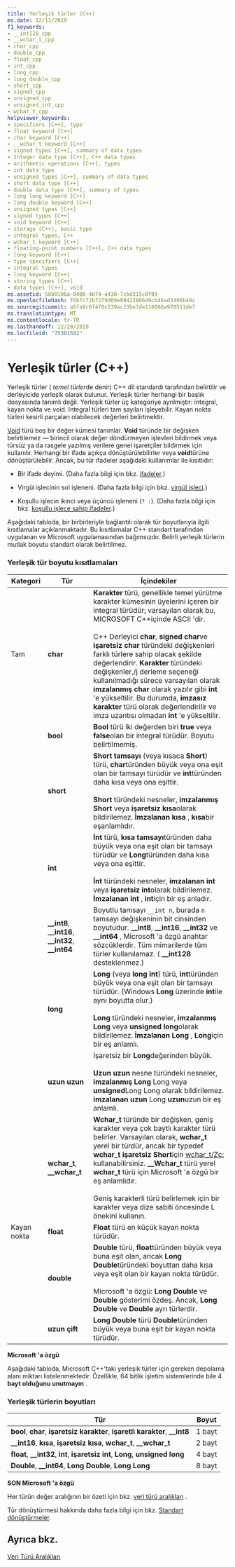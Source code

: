 ```yaml
---
title: Yerleşik türler (C++)
ms.date: 12/11/2019
f1_keywords:
- __int128_cpp
- __wchar_t_cpp
- char_cpp
- double_cpp
- float_cpp
- int_cpp
- long_cpp
- long_double_cpp
- short_cpp
- signed_cpp
- unsigned_cpp
- unsigned_int_cpp
- wchar_t_cpp
helpviewer_keywords:
- specifiers [C++], type
- float keyword [C++]
- char keyword [C++]
- __wchar_t keyword [C++]
- signed types [C++], summary of data types
- Integer data type [C++], C++ data types
- arithmetic operations [C++], types
- int data type
- unsigned types [C++], summary of data types
- short data type [C++]
- double data type [C++], summary of types
- long long keyword [C++]
- long double keyword [C++]
- unsigned types [C++]
- signed types [C++]
- void keyword [C++]
- storage [C++], basic type
- integral types, C++
- wchar_t keyword [C++]
- floating-point numbers [C++], C++ data types
- long keyword [C++]
- type specifiers [C++]
- integral types
- long keyword [C++]
- storing types [C++]
- data types [C++], void
ms.assetid: 58b0106a-0406-4b74-a430-7cbd315c0f89
ms.openlocfilehash: f6bfc72bf279d09e89423866d9cb46ad3496b49c
ms.sourcegitcommit: a5fa9c6f4f0c239ac23be7de116066a978511de7
ms.translationtype: MT
ms.contentlocale: tr-TR
ms.lasthandoff: 12/20/2019
ms.locfileid: "75301502"
---
```

# <a name="built-in-types-c"></a>Yerleşik türler (C++)

Yerleşik türler ( *temel türler*de denir) C++ dil standardı tarafından belirtilir ve derleyicide yerleşik olarak bulunur. Yerleşik türler herhangi bir başlık dosyasında tanımlı değil. Yerleşik türler üç kategoriye ayrılmıştır: integral, kayan nokta ve void. Integral türleri tam sayıları işleyebilir. Kayan nokta türleri kesirli parçaları olabilecek değerleri belirtmektir.

[Void](void-cpp.md) türü boş bir değer kümesi tanımlar. **Void** türünde bir değişken belirtilemez — birincil olarak değer döndürmeyen işlevleri bildirmek veya türsüz ya da rasgele yazılmış verilere genel işaretçiler bildirmek için kullanılır. Herhangi bir ifade açıkça dönüştürülebilirler veya **void**türüne dönüştürülebilir. Ancak, bu tür ifadeler aşağıdaki kullanımlar ile kısıtlıdır:

- Bir ifade deyimi. (Daha fazla bilgi için bkz. [ifadeler](expressions-cpp.md).)

- Virgül işlecinin sol işleneni. (Daha fazla bilgi için bkz. [virgül işleci](comma-operator.md).)

- Koşullu işlecin ikinci veya üçüncü işleneni (`? :`). (Daha fazla bilgi için bkz. [koşullu işlece sahip ifadeler](conditional-operator-q.md).)

Aşağıdaki tabloda, bir birbirleriyle bağlantılı olarak tür boyutlarıyla ilgili kısıtlamalar açıklanmaktadır. Bu kısıtlamalar C++ standart tarafından uygulanan ve Microsoft uygulamasından bağımsızdır. Belirli yerleşik türlerin mutlak boyutu standart olarak belirtilmez.

### <a name="built-in-type-size-restrictions"></a>Yerleşik tür boyutu kısıtlamaları

|Kategori|Tür|İçindekiler|
|--------------|----------|--------------|
|Tam|**char**|**Karakter** türü, genellikle temel yürütme karakter kümesinin üyelerini içeren bir integral türüdür; varsayılan olarak bu, MICROSOFT C++içinde ASCII 'dir.<br /><br /> C++ Derleyici **char**, **signed char**ve **işaretsiz char** türündeki değişkenleri farklı türlere sahip olacak şekilde değerlendirir. **Karakter** türündeki değişkenler,/j derleme seçeneği kullanılmadığı sürece varsayılan olarak **imzalanmış char** olarak yazılır gibi **int** 'e yükseltilir. Bu durumda, **imzasız karakter** türü olarak değerlendirilir ve imza uzantısı olmadan **int** 'e yükseltilir.|
||**bool**|**Bool** türü iki değerden biri **true** veya **false**olan bir integral türüdür. Boyutu belirtilmemiş.|
||**short**|**Short tamsayı** (veya kısaca **Short**) türü, **char**türünden büyük veya ona eşit olan bir tamsayı türüdür ve **int**türünden daha kısa veya ona eşittir.<br /><br /> **Short** türündeki nesneler, **imzalanmış Short** veya **işaretsiz kısa**olarak bildirilemez. **İmzalanan kısa** , **kısa**bir eşanlamlıdır.|
||**int**|**İnt** türü, **kısa tamsayı**türünden daha büyük veya ona eşit olan bir tamsayı türüdür ve **Long**türünden daha kısa veya ona eşittir.<br /><br /> **İnt** türündeki nesneler, **imzalanan int** veya **işaretsiz int**olarak bildirilemez. **İmzalanan int** , **int**için bir eş anladır.|
||**__int8**, **__int16**, **__int32**, **__int64**|Boyutlu tamsayı `__int n`, burada `n` tamsayı değişkeninin bit cinsinden boyutudur. **__int8**, **__int16**, **__int32** ve **__int64** , Microsoft 'a özgü anahtar sözcüklerdir. Tüm mimarilerde tüm türler kullanılamaz. ( **__int128** desteklenmez.)|
||**long**|**Long** (veya **long int**) türü, **int**türünden büyük veya ona eşit olan bir tamsayı türüdür. (Windows **Long** üzerinde **int**ile aynı boyutta olur.)<br /><br /> **Long** türündeki nesneler, **imzalanmış Long** veya **unsigned long**olarak bildirilemez. **İmzalanan Long** , **Long**için bir eş anlamlı.|
||**uzun uzun**|İşaretsiz bir **Long**değerinden büyük.<br /><br /> **Uzun uzun** nesne türündeki nesneler, **imzalanmış Long** Long veya **unsigned**Long Long olarak bildirilemez. **imzalanan uzun** Long **uzun**uzun bir eş anlamlı.|
||**wchar_t**, **__wchar_t**|**Wchar_t** türünde bir değişken, geniş karakter veya çok baytlı karakter türü belirler. Varsayılan olarak, **wchar_t** yerel bir türdür, ancak bir typedef **wchar_t** **işaretsiz Short**için [wchar_t/Zc:](../build/reference/zc-wchar-t-wchar-t-is-native-type.md) kullanabilirsiniz. **__Wchar_t** türü yerel **wchar_t** türü için Microsoft 'a özgü bir eş anlamlıdır.<br /><br /> Geniş karakterli türü belirlemek için bir karakter veya dize sabiti öncesinde L önekini kullanın.|
|Kayan nokta|**float**|**Float** türü en küçük kayan nokta türüdür.|
||**double**|**Double** türü, **float**türünden büyük veya buna eşit olan, ancak **Long Double**türündeki boyuttan daha kısa veya eşit olan bir kayan nokta türüdür.<br /><br /> Microsoft 'a özgü: **Long Double** ve **Double** gösterimi özdeş. Ancak, **Long Double** ve **Double** ayrı türlerdir.|
||**uzun çift**|**Long Double** türü **Double**türünden büyük veya buna eşit bir kayan nokta türüdür.|

**Microsoft 'a özgü**

Aşağıdaki tabloda, Microsoft C++'taki yerleşik türler için gereken depolama alanı miktarı listelenmektedir. Özellikle, 64 bitlik işletim sistemlerinde bile 4 **bayt olduğunu unutmayın** .

### <a name="sizes-of-built-in-types"></a>Yerleşik türlerin boyutları

|Tür|Boyut|
|----------|----------|
|**bool**, **char**, **işaretsiz karakter**, **işaretli karakter**, **__int8**|1 bayt|
|**__int16**, **kısa**, **işaretsiz kısa**, **wchar_t**, **__wchar_t**|2 bayt|
|**float**, **__int32**, **int**, **işaretsiz int**, **Long**, **unsigned long**|4 bayt|
|**Double**, **__int64**, **Long Double**, **Long Long**|8 bayt|

**SON Microsoft 'a özgü**

Her türün değer aralığının bir özeti için bkz. [veri türü aralıkları](data-type-ranges.md) .

Tür dönüştürmesi hakkında daha fazla bilgi için bkz. [Standart dönüştürmeler](standard-conversions.md).

## <a name="see-also"></a>Ayrıca bkz.

[Veri Türü Aralıkları](data-type-ranges.md)